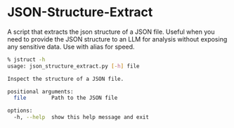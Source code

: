 # JSON-Structure-Extract
A script that extracts the json structure of a JSON file. Useful when you need to provide the JSON structure to an LLM for analysis without exposing any sensitive data. Use with alias for speed. 

```bash
% jstruct -h
usage: json_structure_extract.py [-h] file

Inspect the structure of a JSON file.

positional arguments:
  file        Path to the JSON file

options:
  -h, --help  show this help message and exit
```
